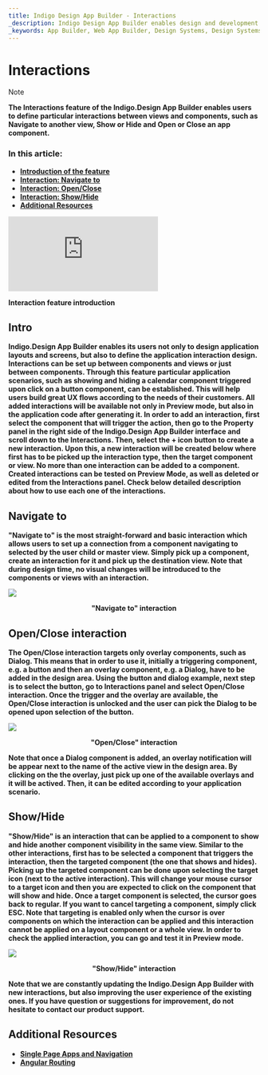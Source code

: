 ```yaml
---
title: Indigo Design App Builder - Interactions 
_description: Indigo Design App Builder enables design and development teams to use various interactions when creating connections between screens and components in order to cover real application scenarios.
_keywords: App Builder, Web App Builder, Design Systems, Design Systems UX, UI kit, Sketch, Ignite UI for Angular, Sketch to Angular, Angular, Angular Design System, Export code from Sketch, Design Kits for Angular, Sketch UI kits, Interactions
---
```

# Interactions

> [!NOTE]
><b>The Interactions feature of the Indigo.Design App Builder enables users to define particular interactions between views and components, such as Navigate to another view, Show or Hide and Open or Close an app component.



### In this article:
* <a href="#intro">Introduction of the feature</a>
* <a href="#navigate-to">Interaction: Navigate to</a>
* <a href="#openclose-interaction">Interaction: Open/Close</a>
* <a href="#showhide">Interaction: Show/Hide</a>
* <a href="#additional-resources">Additional Resources</a>


<section class="video-container">
    <div>
        <div class="video-container__item">
            <iframe src="https://www.youtube.com/embed/zxT-nIXKn7I" frameborder="0" allowfullscreen></iframe>
        </div>
        <p>Interaction feature introduction</p>
    </div>
</section>

## Intro
Indigo.Design App Builder enables its users not only to design application layouts and screens, but also to define the application interaction design. Interactions can be set up between components and views or just between components. Through this feature particular application scenarios, such as showing and hiding a calendar component triggered upon click on a button component, can be established. This will help users build great UX flows according to the needs of their customers. All added interactions will be available not only in Preview mode, but also in the application code after generating it.
In order to add an interaction, first select the component that will trigger the action, then go to the Property panel in the right side of the Indigo.Design App Builder interface and scroll down to the Interactions. Then, select the + icon button to create a new interaction. Upon this, a new interaction will be created below where first has to be picked up the interaction type, then the target component or view. No more than one interaction can be added to a component. Created interactions can be tested on Preview Mode, as well as deleted or edited from the Interactions panel. Check below detailed description about how to use each one of the interactions.

## Navigate to
"Navigate to" is the most straight-forward and basic interaction which allows users to set up a connection from a component navigating to selected by the user child or master view. Simply pick up a component, create an interaction for it and pick up the destination view. Note that during design time, no visual changes will be introduced to the components or views with an interaction. 

<img class="responsive-img" src="../images/navigate-to-interaction.gif" />
<p style="text-align:center;">"Navigate to" interaction</p>

## Open/Close interaction
The Open/Close interaction targets only overlay components, such as Dialog. This means that in order to use it, initially a triggering component, e.g. a button and then an overlay component, e.g. a Dialog, have to be added in the design area. Using the button and dialog example, next step is to select the button, go to Interactions panel and select Open/Close interaction. Once the trigger and the overlay are available, the Open/Close interaction is unlocked and the user can pick the Dialog to be opened upon selection of the button. 

<img class="responsive-img" src="../images/open-close-interaction.gif" />
<p style="text-align:center;">"Open/Close" interaction</p>

Note that once a Dialog component is added, an overlay notification will be appear next to the name of the active view in the design area. By clicking on the the overlay, just pick up one of the available overlays and it will be actived. Then, it can be edited according to your application scenario. 


## Show/Hide 
"Show/Hide" is an interaction that can be applied to a component to show and hide another component visibility in the same view. Similar to the other interactions, first has to be selected a component that triggers the interaction, then the targeted component (the one that shows and hides). Picking up the targeted component can be done upon selecting the target icon (next to the active interaction). This will change your mouse cursor to a target icon and then you are expected to click on the component that will show and hide. Once a target component is selected, the cursor goes back to regular. If you want to cancel targeting a component, simply click ESC. Note that targeting is enabled only when the cursor is over components on which the interaction can be applied and this interaction cannot be applied on a layout component or a whole view. In order to check the applied interaction, you can go and test it in Preview mode.

<img class="responsive-img" src="../images/show-hide-interaction.gif" />
<p style="text-align:center;">"Show/Hide" interaction</p>


Note that we are constantly updating the Indigo.Design App Builder with new interactions, but also improving the user experience of the existing ones. If you have question or suggestions for improvement, do not hesitate to contact our product support.


## Additional Resources

<div class="divider--half"></div>

* [Single Page Apps and Navigation](single-page-apps-and-navigation.md)
* [Angular Routing](https://angular.io/start/start-routing)

